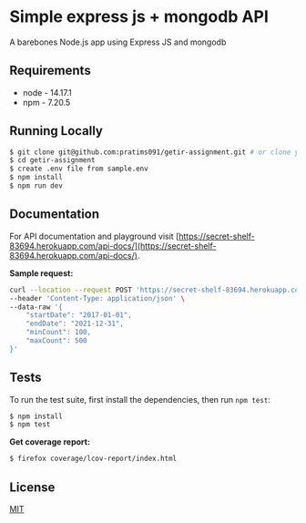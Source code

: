 # Simple express js + mongodb API

A barebones Node.js app using Express JS and mongodb

## Requirements

- node - 14.17.1
- npm - 7.20.5

## Running Locally

```sh
$ git clone git@github.com:pratims091/getir-assignment.git # or clone your own fork
$ cd getir-assignment
$ create .env file from sample.env
$ npm install
$ npm run dev
```

## Documentation

For API documentation and playground visit [https://secret-shelf-83694.herokuapp.com/api-docs/](https://secret-shelf-83694.herokuapp.com/api-docs/).

**Sample request:**

```sh
curl --location --request POST 'https://secret-shelf-83694.herokuapp.com/api/v1/records' \
--header 'Content-Type: application/json' \
--data-raw '{
    "startDate": "2017-01-01",
    "endDate": "2021-12-31",
    "minCount": 100,
    "maxCount": 500
}'
```

## Tests

To run the test suite, first install the dependencies, then run `npm test`:

```bash
$ npm install
$ npm test
```

**Get coverage report:**

```sh
$ firefox coverage/lcov-report/index.html
```

## License

[MIT](LICENSE)
